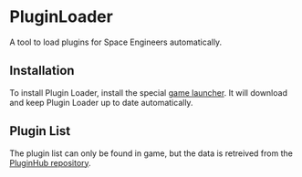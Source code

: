 # PluginLoader
A tool to load plugins for Space Engineers automatically.

## Installation
To install Plugin Loader, install the special [game launcher](https://github.com/sepluginloader/SpaceEngineersLauncher). It will download and keep Plugin Loader up to date automatically.

## Plugin List
The plugin list can only be found in game, but the data is retreived from the [PluginHub repository](https://github.com/sepluginloader/PluginHub).
